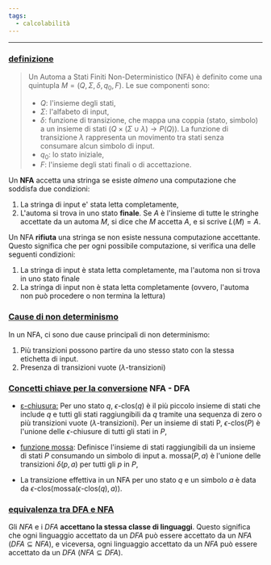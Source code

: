 ```yaml
---
tags:
  - calcolabilità
---
```

___
### <u>definizione</u>
> Un Automa a Stati Finiti Non-Deterministico (NFA) è definito come una quintupla $M=(Q, \Sigma, \delta, q_0, F)$. Le sue componenti sono:
> - $Q$: l'insieme degli stati,
> - $\Sigma$: l'alfabeto di input,
> - $\delta$: funzione di transizione, che mappa una coppia (stato, simbolo) a un insieme di stati $(Q \times (\Sigma \cup {\lambda}) \to P(Q))$. La funzione di transizione $\lambda$ rappresenta un movimento tra stati senza consumare alcun simbolo di input.
> - $q_0$: lo stato iniziale,
> - $F$: l'insieme degli stati finali o di accettazione.

Un **NFA** accetta una stringa se esiste *almeno* una computazione che soddisfa due condizioni:
1. La stringa di input e' stata letta completamente,
2. L'automa si trova in uno stato **finale**. Se $A$ è l'insieme di tutte le stringhe accettate da un automa $M$, si dice che $M$ accetta $A$, e si scrive $L(M)=A$.

Un NFA **rifiuta** una stringa se non esiste nessuna computazione accettante. Questo significa che per ogni possibile computazione, si verifica una delle seguenti condizioni:
1. La stringa di input è stata letta completamente, ma l'automa non si trova in uno stato finale
2. La stringa di input non è stata letta completamente (ovvero, l'automa non può procedere o non termina la lettura)

### <u>Cause di non determinismo</u>
In un NFA, ci sono due cause principali di non determinismo:
1. Più transizioni possono partire da uno stesso stato con la stessa etichetta di input.
2. Presenza di transizioni vuote ($\lambda$-transizioni)

### <u>Concetti chiave per la conversione</u> $\text{NFA}$ - $\text{DFA}$
- <u>ɛ-chiusura:</u>
	Per uno stato $q$, $\epsilon\text{-clos}(q)$ è il più piccolo insieme di stati che include $q$ e tutti gli stati raggiungibili da $q$ tramite una sequenza di zero o più transizioni vuote ($\lambda\text{-transizioni}$). Per un insieme di stati P, $\epsilon\text{-clos}(P)$ è l'unione delle $\epsilon\text{-chiusure}$ di tutti gli stati in $P$,

- <u>funzione mossa</u>:
	Definisce l'insieme di stati raggiungibili da un insieme di stati $P$ consumando un simbolo di input a. $\text{mossa}(P,a)$ è l'unione delle transizioni $\delta(p,a)$ per tutti gli $p$ in $P$,

- La transizione effettiva in un NFA per uno stato $q$ e un simbolo $a$ è data da $\epsilon\text{-clos}(\text{mossa}(\epsilon\text{-clos}({q}), a))$.


### <u>equivalenza tra DFA e NFA</u> 
Gli $NFA$ e i $DFA$ **accettano la stessa classe di linguaggi**. Questo significa che ogni linguaggio accettato da un $DFA$ può essere accettato da un $NFA$ ($DFA \subseteq NFA$), e viceversa, ogni linguaggio accettato da un $NFA$ può essere accettato da un $DFA$ ($NFA \subseteq DFA$).